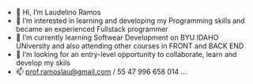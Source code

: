 - 👋 Hi, I’m Laudelino Ramos
- 👀 I’m interested in learning and developing my Programming skills and became an experienced Fullstack programmer
- 🌱 I’m currently learning Softwear Development on BYU IDAHO UNiversity and also attending other courses in FRONT and BACK END
- 💞️ I’m looking for an entry-level opportunity to collaborate, learn and develop my skils 
- 📫 prof.ramoslau@gmail.com / 55 47 996 658 014 ...



<!---
Ramoslau47/Ramoslau47 is a ✨ special ✨ repository because its `README.md` (this file) appears on your GitHub profile.
You can click the Preview link to take a look at your changes.
--->
